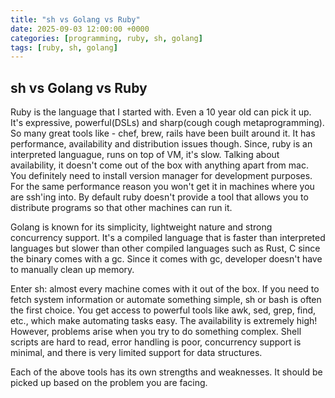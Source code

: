 ```yaml
---
title: "sh vs Golang vs Ruby"
date: 2025-09-03 12:00:00 +0000
categories: [programming, ruby, sh, golang]
tags: [ruby, sh, golang]
---
```


## sh vs Golang vs Ruby

Ruby is the language that I started with. Even a 10 year old can pick it up. It's expressive,
powerful(DSLs) and sharp(cough cough metaprogramming). So many great tools like - chef, brew,
rails have been built around it. It has performance, availability and distribution issues though.
Since, ruby is an interpreted languague, runs on top of VM, it's slow. Talking about availability,
it doesn't come out of the box with anything apart from mac. You definitely need to install version
manager for development purposes. For the same performance reason you won't get it in machines where
you are ssh'ing into. By default ruby doesn't provide a tool that allows you to distribute programs
so that other machines can run it.

Golang is known for its simplicity, lightweight nature and strong concurrency support. It's a
compiled language that is faster than interpreted languages but slower than other compiled languages
such as Rust, C since the binary comes with a gc. Since it comes with gc, developer doesn't have
to manually clean up memory.

Enter sh: almost every machine comes with it out of the box. If you need to fetch system information
or automate something simple, sh or bash is often the first choice. You get access to powerful tools
like awk, sed, grep, find, etc., which make automating tasks easy. The availability is extremely
high! However, problems arise when you try to do something complex. Shell scripts are hard to read,
error handling is poor, concurrency support is minimal, and there is very limited support for data
structures.

Each of the above tools has its own strengths and weaknesses. It should be picked up based on the 
problem you are facing.

